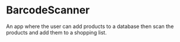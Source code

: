 # BarcodeScanner
An app where the user can add products to a database then scan the products and add them to a shopping list.
